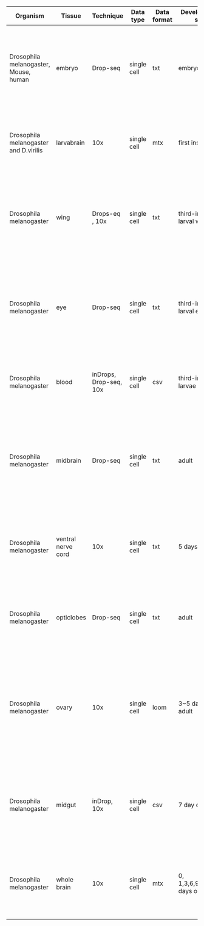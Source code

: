 | Organism                               | Tissue             | Technique              | Data type   | Data format | Developmental stage           | Genotype                             | Sex             | Data location                                      | Year | Publication information                                      |
| -------------------------------------- | ------------------ | ---------------------- | ----------- | ----------- | ----------------------------- | ------------------------------------ | --------------- | -------------------------------------------------- | ---- | ------------------------------------------------------------ |
| Drosophila melanogaster,  Mouse, human | embryo             | Drop-seq               | single cell | txt         | embryo                        | NA                                   | female_and_male | GSE95025                                           | 2017 | Karaiskos, Nikos, et al. "The Drosophila embryo at  single-cell transcriptome resolution." Science 358.6360 (2017): 194-199. |
| Drosophila melanogaster and  D.virilis | larvabrain         | 10x                    | single cell | mtx         | first instar larve            | Canton-S                             | female_and_male | GSE134722                                          | 2019 | Avalos, Clarisse Brunet, et al. "Single cell  transcriptome atlas of the Drosophila larval brain." Elife 8 (2019): e50354. |
| Drosophila melanogaster                | wing               | Drops-eq , 10x         | single cell | txt         | third-instar larval wing disc | to be filled                         | female          | GSE127832                                          | 2019 | Bageritz, Josephine, et al. "Gene expression atlas of a  developing tissue by single cell expression correlation analysis." Nature methods 16.8 (2019):  750. |
| Drosophila melanogaster                | eye                | Drop-seq               | single cell | txt         | third-instar larval eye disc  | to be filled                         | female_and_male | GSE115476                                          | 2018 | Ariss, Majd M., et al. "Single cell RNA-sequencing  identifies a metabolic aspect of apoptosis in Rbf mutant." Nature communications 9.1  (2018): 1-13. |
| Drosophila melanogaster                | blood              | inDrops, Drop-seq, 10x | single cell | csv         | third-instar larvae           | to be filled                         | female_and_male | GSE146596                                          | 2020 | Tattikota, Sudhir Gopal, et al. "A single-cell survey of  Drosophila blood." Elife 9 (2020): e54818. |
| Drosophila melanogaster                | midbrain           | Drop-seq               | single cell | txt         | adult                         | MB008B, MB131B, MB461B, R58E02, etc. | female_and_male | Figure 1—source data 1, Digital Expression Matrix. | 2018 | Croset, Vincent, Christoph D. Treiber, and Scott Waddell.  "Cellular diversity in the Drosophila midbrain revealed by single-cell  transcriptomics." Elife 7 (2018): e34550. |
| Drosophila melanogaster                | ventral nerve cord | 10x                    | single cell | txt         | 5 days old adult              | a genetic cross                      | female_and_male | GSE141807                                          | 2020 | Allen, Aaron M., et al. "A single-cell transcriptomic  atlas of the adult Drosophila ventral nerve cord." Elife 9 (2020). |
| Drosophila melanogaster                | opticlobes         | Drop-seq               | single cell | txt         | adult                         | Canton S, etc                        | female          | GSE103771                                          | 2016 | Davie, Kristofer, et al. "A single-cell transcriptome  atlas of the aging Drosophila brain." Cell 174.4 (2018): 982-998. |
| Drosophila melanogaster                | ovary              | 10x                    | single cell | loom        | 3~5 days old adult            | to be filled                         | female          | GSE146040                                          | 2020 | Jevitt, Allison, et al. "A single-cell atlas of adult  Drosophila ovary identifies transcriptional programs and somatic cell lineage  regulating oogenesis." PLoS biology 18.4 (2020): e3000538. |
| Drosophila melanogaster                | midgut             | inDrop, 10x            | single cell | csv         | 7 day old adult               | to be filled                         | female          | GSE120537                                          | 2020 | Hung, Ruei-Jiun, et al. "A cell atlas of the adult  Drosophila midgut." Proceedings of the National  Academy of Sciences 117.3 (2020): 1514-1523. |
| Drosophila melanogaster                | whole brain        | 10x                    | single cell | mtx         | 0, 1,3,6,9,15,30,50 days old  | w1118, DGRP-551                      | female and male | GSE107451                                          | 2018 | Davie, Kristofer, et al. "A single-cell transcriptome  atlas of the aging Drosophila brain." Cell 174.4 (2018): 982-998. |